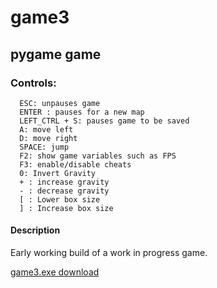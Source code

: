 # game3
## pygame game
### Controls:
```
  ESC: unpauses game
  ENTER : pauses for a new map
  LEFT_CTRL + S: pauses game to be saved
  A: move left
  D: move right
  SPACE: jump
  F2: show game variables such as FPS
  F3: enable/disable cheats
  0: Invert Gravity 
  + : increase gravity
  - : decrease gravity
  [ : Lower box size
  ] : Increase box size
```
#### Description
Early working build of a work in progress game.

<a href="https://www.mediafire.com/file/s8rwpd9tm0tw62l/game3.exe/file">game3.exe download</a>
